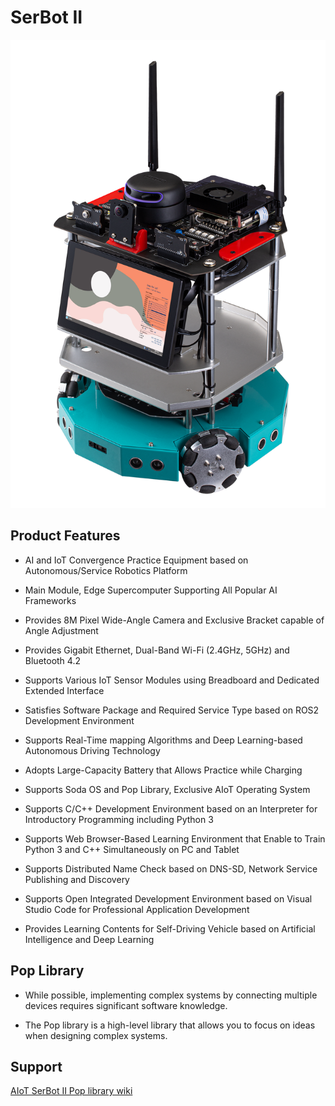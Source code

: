 # SerBot II
![](https://github.com/hanback-lab/SerBot-II/blob/main/SerBot%202.png)

## Product Features
- AI and IoT Convergence Practice Equipment based on Autonomous/Service Robotics Platform

- Main Module, Edge Supercomputer Supporting All Popular AI Frameworks

- Provides 8M Pixel Wide-Angle Camera and Exclusive Bracket capable of Angle Adjustment

- Provides Gigabit Ethernet, Dual-Band Wi-Fi (2.4GHz, 5GHz) and Bluetooth 4.2

- Supports Various IoT Sensor Modules using Breadboard and Dedicated Extended Interface

- Satisfies Software Package and Required Service Type based on ROS2 Development Environment

- Supports Real-Time mapping Algorithms and Deep Learning-based Autonomous Driving Technology

- Adopts Large-Capacity Battery that Allows Practice while Charging

- Supports Soda OS and Pop Library, Exclusive AIoT Operating System

- Supports C/C++ Development Environment based on an Interpreter for Introductory Programming including Python 3

- Supports Web Browser-Based Learning Environment that Enable to Train Python 3 and C++ Simultaneously on PC and Tablet

- Supports Distributed Name Check based on DNS-SD, Network Service Publishing and Discovery

- Supports Open Integrated Development Environment based on Visual Studio Code for Professional Application Development

- Provides Learning Contents for Self-Driving Vehicle based on Artificial Intelligence and Deep Learning

## Pop Library
- While possible, implementing complex systems by connecting multiple devices requires significant software knowledge.

- The Pop library is a high-level library that allows you to focus on ideas when designing complex systems.

## Support 

[AIoT SerBot II Pop library wiki](https://github.com/hanback-lab/SerBot-II/wiki)
